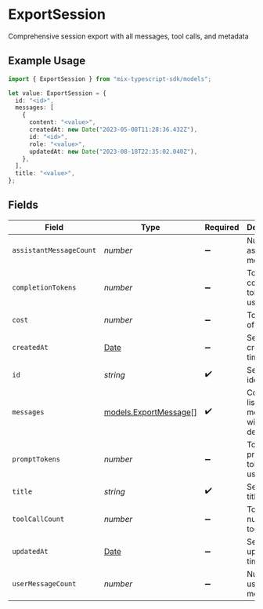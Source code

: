 # ExportSession

Comprehensive session export with all messages, tool calls, and metadata

## Example Usage

```typescript
import { ExportSession } from "mix-typescript-sdk/models";

let value: ExportSession = {
  id: "<id>",
  messages: [
    {
      content: "<value>",
      createdAt: new Date("2023-05-08T11:28:36.432Z"),
      id: "<id>",
      role: "<value>",
      updatedAt: new Date("2023-08-18T22:35:02.040Z"),
    },
  ],
  title: "<value>",
};
```

## Fields

| Field                                                                                         | Type                                                                                          | Required                                                                                      | Description                                                                                   |
| --------------------------------------------------------------------------------------------- | --------------------------------------------------------------------------------------------- | --------------------------------------------------------------------------------------------- | --------------------------------------------------------------------------------------------- |
| `assistantMessageCount`                                                                       | *number*                                                                                      | :heavy_minus_sign:                                                                            | Number of assistant messages                                                                  |
| `completionTokens`                                                                            | *number*                                                                                      | :heavy_minus_sign:                                                                            | Total completion tokens used                                                                  |
| `cost`                                                                                        | *number*                                                                                      | :heavy_minus_sign:                                                                            | Total cost of session                                                                         |
| `createdAt`                                                                                   | [Date](https://developer.mozilla.org/en-US/docs/Web/JavaScript/Reference/Global_Objects/Date) | :heavy_minus_sign:                                                                            | Session creation timestamp                                                                    |
| `id`                                                                                          | *string*                                                                                      | :heavy_check_mark:                                                                            | Session identifier                                                                            |
| `messages`                                                                                    | [models.ExportMessage](../models/exportmessage.md)[]                                          | :heavy_check_mark:                                                                            | Complete list of messages with full details                                                   |
| `promptTokens`                                                                                | *number*                                                                                      | :heavy_minus_sign:                                                                            | Total prompt tokens used                                                                      |
| `title`                                                                                       | *string*                                                                                      | :heavy_check_mark:                                                                            | Session title                                                                                 |
| `toolCallCount`                                                                               | *number*                                                                                      | :heavy_minus_sign:                                                                            | Total number of tool calls                                                                    |
| `updatedAt`                                                                                   | [Date](https://developer.mozilla.org/en-US/docs/Web/JavaScript/Reference/Global_Objects/Date) | :heavy_minus_sign:                                                                            | Session last update timestamp                                                                 |
| `userMessageCount`                                                                            | *number*                                                                                      | :heavy_minus_sign:                                                                            | Number of user messages                                                                       |